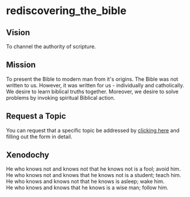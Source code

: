 # rediscovering_the_bible


## Vision 

To channel the authority of scripture.


## Mission

To present the Bible to modern man from it's origins.  The Bible was not written to us.  However, it was written for us - individually and catholically.  We desire to learn biblical truths together.  Moreover, we desire to solve problems by invoking spiritual Biblical action.


## Request a Topic

You can request that a specific topic be addressed by [clicking here](https://github.com/theonize/rediscovering_the_bible/issues/new?assignees=&labels=&template=episode-request.md&title=Episode+Request) and filling out the form in detail.


## Xenodochy

He who knows not and knows not that he knows not is a fool; avoid him.  
He who knows not and knows that he knows not is a student; teach him.  
He who knows and knows not that he knows is asleep; wake him.  
He who knows and knows that he knows is a wise man; follow him.  

